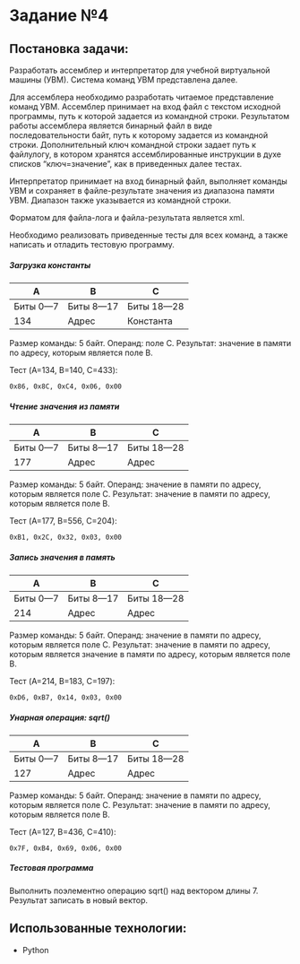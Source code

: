 # Задание №4

## Постановка задачи:

Разработать ассемблер и интерпретатор для учебной виртуальной машины
(УВМ). Система команд УВМ представлена далее.

Для ассемблера необходимо разработать читаемое представление команд
УВМ. Ассемблер принимает на вход файл с текстом исходной программы, путь к
которой задается из командной строки. Результатом работы ассемблера является
бинарный файл в виде последовательности байт, путь к которому задается из
командной строки. Дополнительный ключ командной строки задает путь к файлулогу, в котором хранятся ассемблированные инструкции в духе списков
“ключ=значение”, как в приведенных далее тестах.

Интерпретатор принимает на вход бинарный файл, выполняет команды УВМ
и сохраняет в файле-результате значения из диапазона памяти УВМ. Диапазон
также указывается из командной строки.

Форматом для файла-лога и файла-результата является xml.

Необходимо реализовать приведенные тесты для всех команд, а также
написать и отладить тестовую программу.

##### Загрузка константы

| A        | B         | C          |
|----------|-----------|------------|
| Биты 0—7 | Биты 8—17 | Биты 18—28 |
| 134      | Адрес     | Константа  |

Размер команды: 5 байт. Операнд: поле C. Результат: значение в памяти по
адресу, которым является поле B.

Тест (A=134, B=140, C=433):

```0x86, 0x8C, 0xC4, 0x06, 0x00```

##### Чтение значения из памяти

| A        | B         | C          |
|----------|-----------|------------|
| Биты 0—7 | Биты 8—17 | Биты 18—28 |
| 177      | Адрес     | Адрес      |

Размер команды: 5 байт. Операнд: значение в памяти по адресу, которым
является поле C. Результат: значение в памяти по адресу, которым является поле
B.

Тест (A=177, B=556, C=204):

```0xB1, 0x2C, 0x32, 0x03, 0x00```

##### Запись значения в память

| A        | B         | C          |
|----------|-----------|------------|
| Биты 0—7 | Биты 8—17 | Биты 18—28 |
| 214      | Адрес     | Адрес      |

Размер команды: 5 байт. Операнд: значение в памяти по адресу, которым
является поле C. Результат: значение в памяти по адресу, которым является
значение в памяти по адресу, которым является поле B.

Тест (A=214, B=183, C=197):

```0xD6, 0xB7, 0x14, 0x03, 0x00```

##### Унарная операция: sqrt()

| A        | B         | C          |
|----------|-----------|------------|
| Биты 0—7 | Биты 8—17 | Биты 18—28 |
| 127      | Адрес     | Адрес      |

Размер команды: 5 байт. Операнд: значение в памяти по адресу, которым
является поле C. Результат: значение в памяти по адресу, которым является поле
B.

Тест (A=127, B=436, C=410):

```0x7F, 0xB4, 0x69, 0x06, 0x00```

##### Тестовая программа

Выполнить поэлементно операцию sqrt() над вектором длины 7. Результат
записать в новый вектор.

## Использованные технологии:

- Python
